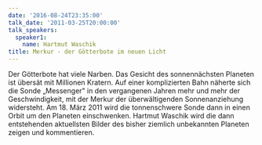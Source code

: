 ```yaml
---
date: '2016-08-24T23:35:00'
talk_date: '2011-03-25T20:00:00'
talk_speakers:
  speaker1:
    name: Hartmut Waschik
title: Merkur - der Götterbote im neuen Licht
---
```

Der Götterbote hat viele Narben. Das Gesicht des sonnennächsten Planeten ist übersät mit Millionen Kratern. Auf einer komplizierten Bahn näherte sich die Sonde „Messenger" in den vergangenen Jahren mehr und mehr der Geschwindigkeit, mit der Merkur der überwältigenden Sonnenanziehung widersteht. Am 18. März 2011 wird die tonnenschwere Sonde dann in einen Orbit um den Planeten einschwenken. Hartmut Waschik wird die dann entstehenden aktuellsten Bilder des bisher ziemlich unbekannten Planeten zeigen und kommentieren.
